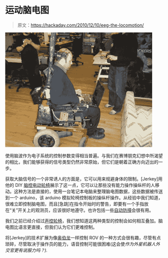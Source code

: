 # 运动脑电图

> 原文：<https://hackaday.com/2010/12/10/eeg-the-locomotion/>

![](img/c7c0b5ef6a6bbf0afc03845e25f0c4e5.png "Picture 4")

使用脑波作为电子系统的控制参数变得相当普遍。与我们在赛博朋克幻想中所渴望的相比，我们能够获得的信号类型仍然非常原始，但它们是朝着正确方向迈出的一步。

获取大脑信号的一个非常诱人的方面是，它可以用来规避身体的限制。[Jerkey]用他的 DIY [脑控电动轮椅](http://www.instructables.com/id/Brain-Controlled-Wheelchair/)展示了这一点，它可以让那些没有能力操作操纵杆的人移动。这种方法是直接的，使用一台笔记本电脑来整理脑电图数据，这些数据被传送到一个 arduino，该 arduino 模拟轮椅控制板的操纵杆操作。从经验中我们知道，很难立即控制脑电图，而且[急跳]在指令开始时的警告，即要有一个手指放在“关”开关上的观测员，应该很好地遵守。也许包括一些[自动防撞](http://hackaday.com/2010/11/10/robotic-mobility-for-the-little-ones/)会很有用。

我们之前已经介绍过[声控轮椅](http://hackaday.com/2008/05/17/voice-controlled-wheel-chair/)，我们想知道这两种类型的控制会如何相互叠加。脑电图比语言更直接，但我们认为它们更难控制。

将[Jerkey]的技术扩展为像[奥伯龙](http://hackaday.com/2010/12/03/next-level-robotic-hijinx/)一样控制 ROV 的一种方式会很有趣，尽管有点琐碎，尽管取决于操作员的能力，语音控制可能很困难(这会使*作为外星机器人外交官更有说服力吗？).*